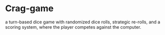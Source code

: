 # Crag-game
 a turn-based dice game with randomized dice rolls, strategic re-rolls, and a scoring system, where the player competes against the computer.
